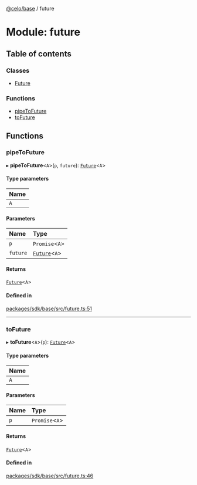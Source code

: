 [@celo/base](../README.md) / future

# Module: future

## Table of contents

### Classes

- [Future](../classes/future.Future.md)

### Functions

- [pipeToFuture](future.md#pipetofuture)
- [toFuture](future.md#tofuture)

## Functions

### pipeToFuture

▸ **pipeToFuture**\<`A`\>(`p`, `future`): [`Future`](../classes/future.Future.md)\<`A`\>

#### Type parameters

| Name |
| :------ |
| `A` |

#### Parameters

| Name | Type |
| :------ | :------ |
| `p` | `Promise`\<`A`\> |
| `future` | [`Future`](../classes/future.Future.md)\<`A`\> |

#### Returns

[`Future`](../classes/future.Future.md)\<`A`\>

#### Defined in

[packages/sdk/base/src/future.ts:51](https://github.com/celo-org/developer-tooling/blob/master/packages/sdk/base/src/future.ts#L51)

___

### toFuture

▸ **toFuture**\<`A`\>(`p`): [`Future`](../classes/future.Future.md)\<`A`\>

#### Type parameters

| Name |
| :------ |
| `A` |

#### Parameters

| Name | Type |
| :------ | :------ |
| `p` | `Promise`\<`A`\> |

#### Returns

[`Future`](../classes/future.Future.md)\<`A`\>

#### Defined in

[packages/sdk/base/src/future.ts:46](https://github.com/celo-org/developer-tooling/blob/master/packages/sdk/base/src/future.ts#L46)
